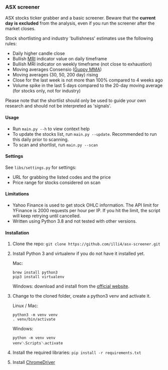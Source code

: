 ### ASX screener

ASX stocks ticker grabber and a basic screener. Beware that the **current day is excluded** from the analysis, even if you run the screener after the market closes. 

Stock shortlisting and industry 'bullishness' estimates use the following rules: 
- Daily higher candle close
- Bullish [MRI](https://tonevays.com/indicator) indicator value on daily timeframe
- Bullish MRI indicator on weekly timeframe (not close to exhaustion)
- Moving averages Consensio ([Guppy MMA](https://www.investopedia.com/terms/g/guppy-multiple-moving-average.asp))
- Moving averages (30, 50, 200 day) rising 
- Close for the last week is not more than 100% compared to 4 weeks ago
- Volume spike in the last 5 days compared to the 20-day moving average (for stocks only, not for industry)

Please note that the shortlist should only be used to guide your own research and should not be interpreted as 'signals'. 

#### Usage  
- Run `main.py --h` to view context help 
- To update the stocks list, run `main.py --update`. Recommended to run this daily prior to scanning.
- To scan and shortlist, run `main.py --scan`

#### Settings 
See `libs/settings.py` for settings: 
- URL for grabbing the listed codes and the price
- Price range for stocks considered on scan

#### Limitations
- Yahoo Finance is used to get stock OHLC information. The API limit for YFinance is 2000 requests per hour per IP. If you hit the limit, the script will keep retrying until cancelled.
- Written using Python 3.8 and not tested with other versions. 

#### Installation

1. Clone the repo: `git clone https://github.com/illi4/asx-screener.git`
2. Install Python 3 and virtualenv if you do not have it installed yet. 

    Mac: 
    ```
    brew install python3
    pip3 install virtualenv
    ```
   
   Windows: download and install from the [official website](https://www.python.org/downloads/). 

3. Change to the cloned folder, create a python3 venv and activate it. 
    
    Linux / Mac: 
    ```
    python3 -m venv venv
    . venv/bin/activate
    ```
   
    Windows: 
    ```
    python -m venv venv
    venv＼Scripts＼activate
    ```
   
4. Install the required libraries: `pip install -r requirements.txt`
5. Install [ChromeDriver](https://sites.google.com/a/chromium.org/chromedriver/home)
